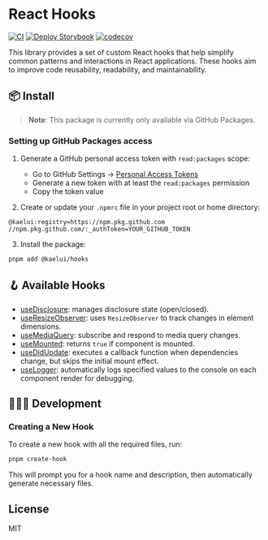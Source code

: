 # React Hooks

[![CI](https://github.com/kaelui/hooks/actions/workflows/ci.yml/badge.svg)](https://github.com/kaelui/hooks/actions/workflows/ci.yml)
[![Deploy Storybook](https://github.com/kaelui/hooks/actions/workflows/deploy-storybook.yml/badge.svg)](https://github.com/kaelui/hooks/actions/workflows/deploy-storybook.yml)
[![codecov](https://codecov.io/gh/kaelui/hooks/branch/main/graph/badge.svg)](https://codecov.io/gh/kaelui/hooks)

This library provides a set of custom React hooks that help simplify common patterns and interactions in React applications. These hooks aim to improve code reusability, readability, and maintainability.

## 📦 Install

> **Note**: This package is currently only available via GitHub Packages.

### Setting up GitHub Packages access

1. Generate a GitHub personal access token with `read:packages` scope:

   - Go to GitHub Settings → [Personal Access Tokens](https://github.com/settings/tokens)
   - Generate a new token with at least the `read:packages` permission
   - Copy the token value

2. Create or update your `.npmrc` file in your project root or home directory:

```
@kaelui:registry=https://npm.pkg.github.com
//npm.pkg.github.com/:_authToken=YOUR_GITHUB_TOKEN
```

3. Install the package:

```bash
pnpm add @kaelui/hooks
```

## 🪝 Available Hooks

- [useDisclosure](https://kaelui.github.io/hooks/?path=/docs/usedisclosure--docs/): manages disclosure state (open/closed).
- [useResizeObserver](https://kaelui.github.io/hooks/?path=/docs/useresizeobserver--docs/): uses `ResizeObserver` to track changes in element dimensions.
- [useMediaQuery](https://kaelui.github.io/hooks/?path=/docs/usemediaquery--docs/): subscribe and respond to media query changes.
- [useMounted](https://kaelui.github.io/hooks/?path=/docs/usemounted--docs/): returns `true` if component is mounted.
- [useDidUpdate](https://kaelui.github.io/hooks/?path=/docs/usedidupdate--docs/): executes a callback function when dependencies change, but skips the initial mount effect.
- [useLogger](https://kaelui.github.io/hooks/?path=/docs/uselogger--docs/): automatically logs specified values to the console on each component render for debugging.

## 🧑🏽‍💻 Development

### Creating a New Hook

To create a new hook with all the required files, run:

```bash
pnpm create-hook
```

This will prompt you for a hook name and description, then automatically generate necessary files.

## License

MIT
